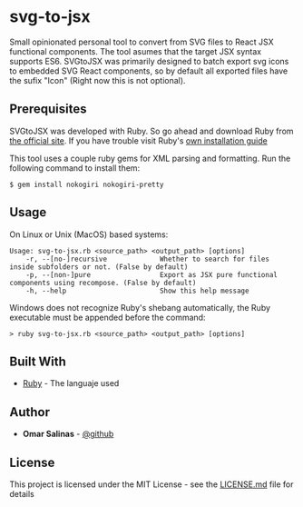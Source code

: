 # svg-to-jsx
Small opinionated personal tool to convert from SVG files to React JSX functional components. The tool asumes that the target JSX syntax supports ES6. SVGtoJSX was primarily designed to batch export svg icons to embedded SVG React components, so by default all exported files have the sufix "Icon" (Right now this is not optional).

## Prerequisites
SVGtoJSX was developed with Ruby. So go ahead and download Ruby from
[the official site](https://www.ruby-lang.org/en/). If you have trouble visit Ruby's
[own installation guide](https://www.ruby-lang.org/en/downloads/)

This tool uses a couple ruby gems for XML parsing and formatting. Run the following command to install them:

```
$ gem install nokogiri nokogiri-pretty
```

## Usage
On Linux or Unix (MacOS) based systems:

```
Usage: svg-to-jsx.rb <source_path> <output_path> [options]
	-r, --[no-]recursive             Whether to search for files inside subfolders or not. (False by default)
	-p, --[non-]pure                 Export as JSX pure functional components using recompose. (False by default)
	-h, --help                       Show this help message
```

Windows does not recognize Ruby's shebang automatically, the Ruby executable must be appended before the command:

```
> ruby svg-to-jsx.rb <source_path> <output_path> [options]
```

## Built With
* [Ruby](https://www.ruby-lang.org/en/) - The languaje used

## Author
* **Omar Salinas** - [@github](https://github.com/omarsalinas16)

## License
This project is licensed under the MIT License - see the [LICENSE.md](LICENSE.md) file for details
